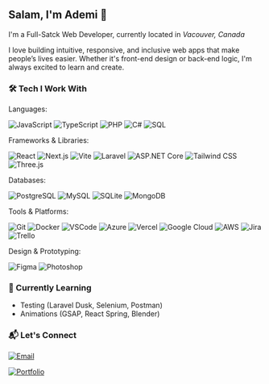 ## Salam, I'm Ademi 👋

<!--
**mangaslave/mangaslave** is a ✨ _special_ ✨ repository because its `README.md` (this file) appears on your GitHub profile.

Here are some ideas to get you started:

- 🔭 I’m currently working on ...
- 🌱 I’m currently learning ...
- 👯 I’m looking to collaborate on ...
- 🤔 I’m looking for help with ...
- 💬 Ask me about ...
- 📫 How to reach me: ...
- 😄 Pronouns: ...
- ⚡ Fun fact: ...
-->

I'm a Full-Satck Web Developer, currently located in *Vacouver, Canada*

I love building intuitive, responsive, and inclusive web apps that make people’s lives easier. Whether it's front-end design or back-end logic, I'm always excited to learn and create.

### 🛠 Tech I Work With

  Languages: 
  
  ![JavaScript](https://img.shields.io/badge/JavaScript-F7DF1E?style=for-the-badge&logo=javascript&logoColor=black)  ![TypeScript](https://img.shields.io/badge/TypeScript-3178C6?style=for-the-badge&logo=typescript&logoColor=white)  ![PHP](https://img.shields.io/badge/PHP-777BB4?style=for-the-badge&logo=php&logoColor=white)  ![C#](https://img.shields.io/badge/C%23-239120?style=for-the-badge&logo=c-sharp&logoColor=white)  ![SQL](https://img.shields.io/badge/SQL-CC2927?style=for-the-badge&logo=MicrosoftSQLServer&logoColor=white)  

  Frameworks & Libraries:
  
  ![React](https://img.shields.io/badge/React-20232A?style=for-the-badge&logo=react&logoColor=61DAFB)  ![Next.js](https://img.shields.io/badge/Next.js-000000?style=for-the-badge&logo=nextdotjs&logoColor=white)  ![Vite](https://img.shields.io/badge/Vite-646CFF?style=for-the-badge&logo=vite&logoColor=white)  ![Laravel](https://img.shields.io/badge/Laravel-E74430?style=for-the-badge&logo=laravel&logoColor=white)  ![ASP.NET Core](https://img.shields.io/badge/ASP.NET_Core-512BD4?style=for-the-badge&logo=dotnet&logoColor=white)  ![Tailwind CSS](https://img.shields.io/badge/Tailwind_CSS-06B6D4?style=for-the-badge&logo=tailwind-css&logoColor=white)  ![Three.js](https://img.shields.io/badge/Three.js-000000?style=for-the-badge&logo=three.js&logoColor=white)  

  Databases:  
  
  ![PostgreSQL](https://img.shields.io/badge/PostgreSQL-4169E1?style=for-the-badge&logo=postgresql&logoColor=white)  ![MySQL](https://img.shields.io/badge/MySQL-4479A1?style=for-the-badge&logo=mysql&logoColor=white)  ![SQLite](https://img.shields.io/badge/SQLite-003B57?style=for-the-badge&logo=sqlite&logoColor=white)  ![MongoDB](https://img.shields.io/badge/MongoDB-47A248?style=for-the-badge&logo=mongodb&logoColor=white)  

  Tools & Platforms:
  
  ![Git](https://img.shields.io/badge/Git-F05032?style=for-the-badge&logo=git&logoColor=white)  ![Docker](https://img.shields.io/badge/Docker-2496ED?style=for-the-badge&logo=docker&logoColor=white)  ![VSCode](https://img.shields.io/badge/VS_Code-007ACC?style=for-the-badge&logo=visual-studio-code&logoColor=white)  ![Azure](https://img.shields.io/badge/Azure-0078D4?style=for-the-badge&logo=microsoft-azure&logoColor=white)  ![Vercel](https://img.shields.io/badge/Vercel-000000?style=for-the-badge&logo=vercel&logoColor=white)  ![Google Cloud](https://img.shields.io/badge/Google_Cloud-4285F4?style=for-the-badge&logo=googlecloud&logoColor=white)  ![AWS](https://img.shields.io/badge/AWS-232F3E?style=for-the-badge&logo=amazonaws&logoColor=white)  ![Jira](https://img.shields.io/badge/Jira-0052CC?style=for-the-badge&logo=jira&logoColor=white)  ![Trello](https://img.shields.io/badge/Trello-0052CC?style=for-the-badge&logo=trello&logoColor=white)  

  Design & Prototyping: 
  
  ![Figma](https://img.shields.io/badge/Figma-F24E1E?style=for-the-badge&logo=figma&logoColor=white)  ![Photoshop](https://img.shields.io/badge/Photoshop-31A8FF?style=for-the-badge&logo=adobephotoshop&logoColor=white)  

### 🌱 Currently Learning
- Testing (Laravel Dusk, Selenium, Postman)
- Animations (GSAP, React Spring, Blender)

### 📬 Let's Connect

[![Email](https://img.shields.io/badge/Email-ordobaevaademi@gmail.com-D14836?style=for-the-badge&logo=gmail&logoColor=white)](mailto:ordobaevaademi@gmail.com)

[![Portfolio](https://img.shields.io/badge/Portfolio-ademiordobaeva.netlify.app-000000?style=for-the-badge&logo=netlify&logoColor=white)](https://ademiordobaeva.netlify.app)

